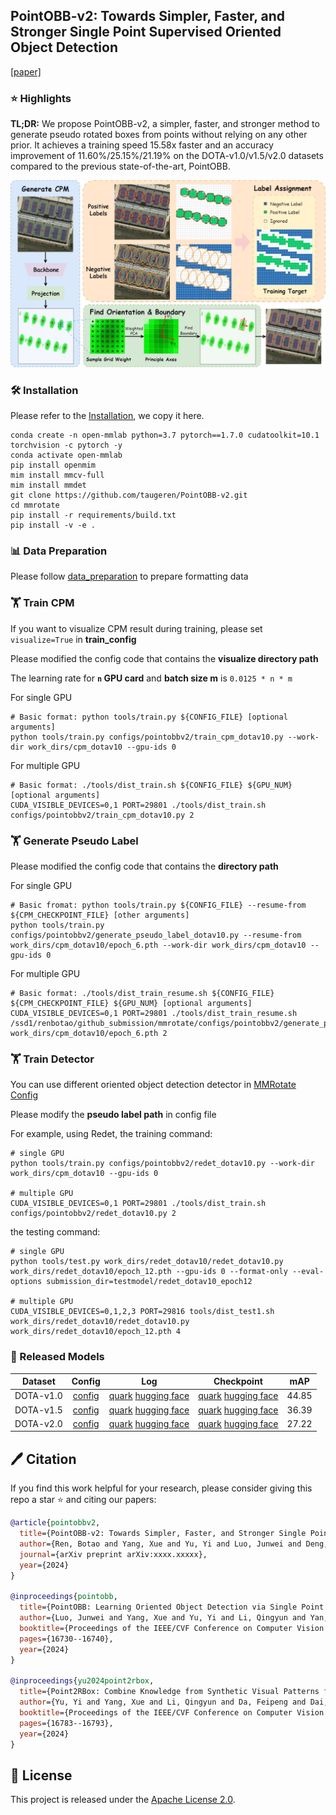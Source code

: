 ## **PointOBB-v2: Towards Simpler, Faster, and Stronger Single Point Supervised Oriented Object Detection**

[[paper]](https://arxiv.org/abs/xxxx.xxxxx)

### ⭐️ Highlights

**TL;DR:** We propose PointOBB-v2, a simpler, faster, and stronger method to generate pseudo rotated boxes from points without relying on any other prior. It achieves a training speed 15.58x faster and an accuracy improvement of 11.60%/25.15%/21.19% on the DOTA-v1.0/v1.5/v2.0 datasets compared to the previous state-of-the-art, PointOBB.

![pipeline](pointobbv2.jpg)

### 🛠️ Installation

Please refer to the [Installation](https://github.com/open-mmlab/mmrotate/blob/main/README.md), we copy it here.

```
conda create -n open-mmlab python=3.7 pytorch==1.7.0 cudatoolkit=10.1 torchvision -c pytorch -y
conda activate open-mmlab
pip install openmim
mim install mmcv-full
mim install mmdet
git clone https://github.com/taugeren/PointOBB-v2.git
cd mmrotate
pip install -r requirements/build.txt
pip install -v -e .
```

### 📊 Data Preparation

Please follow [data_preparation](https://github.com/taugeren/PointOBB-v2/tree/main/tools/data) to prepare formatting data

### 🏋️ Train CPM

If you want to visualize CPM result during training, please set `visualize=True` in **train_config**

Please modified the config code that contains the **visualize directory path**

The learning rate for **`n` GPU card** and **batch size m** is `0.0125 * n * m`

For single GPU

```
# Basic format: python tools/train.py ${CONFIG_FILE} [optional arguments]
python tools/train.py configs/pointobbv2/train_cpm_dotav10.py --work-dir work_dirs/cpm_dotav10 --gpu-ids 0
```

For multiple GPU

```
# Basic format: ./tools/dist_train.sh ${CONFIG_FILE} ${GPU_NUM} [optional arguments]
CUDA_VISIBLE_DEVICES=0,1 PORT=29801 ./tools/dist_train.sh configs/pointobbv2/train_cpm_dotav10.py 2
```

### 🏋️ Generate Pseudo Label

Please modified the config code that contains the **directory path**

For single GPU

```
# Basic fromat: python tools/train.py ${CONFIG_FILE} --resume-from ${CPM_CHECKPOINT_FILE} [other arguments]
python tools/train.py configs/pointobbv2/generate_pseudo_label_dotav10.py --resume-from work_dirs/cpm_dotav10/epoch_6.pth --work-dir work_dirs/cpm_dotav10 --gpu-ids 0
```

For multiple GPU

```
# Basic format: ./tools/dist_train_resume.sh ${CONFIG_FILE} ${CPM_CHECKPOINT_FILE} ${GPU_NUM} [optional arguments]
CUDA_VISIBLE_DEVICES=0,1 PORT=29801 ./tools/dist_train_resume.sh /ssd1/renbotao/github_submission/mmrotate/configs/pointobbv2/generate_pseudo_label_dotav10.py work_dirs/cpm_dotav10/epoch_6.pth 2
```

### 🏋️ Train Detector

You can use different oriented object detection detector in [MMRotate Config](https://github.com/open-mmlab/mmrotate/tree/main/configs)

Please modify the **pseudo label path** in config file

For example, using Redet, the training command:

```
# single GPU
python tools/train.py configs/pointobbv2/redet_dotav10.py --work-dir work_dirs/cpm_dotav10 --gpu-ids 0

# multiple GPU
CUDA_VISIBLE_DEVICES=0,1 PORT=29801 ./tools/dist_train.sh configs/pointobbv2/redet_dotav10.py 2
```

the testing command:

```
# single GPU
python tools/test.py work_dirs/redet_dotav10/redet_dotav10.py work_dirs/redet_dotav10/epoch_12.pth --gpu-ids 0 --format-only --eval-options submission_dir=testmodel/redet_dotav10_epoch12

# multiple GPU
CUDA_VISIBLE_DEVICES=0,1,2,3 PORT=29816 tools/dist_test1.sh work_dirs/redet_dotav10/redet_dotav10.py work_dirs/redet_dotav10/epoch_12.pth 4
```

### 🚀 Released Models

|  Dataset  |                            Config                            |                             Log                              |                          Checkpoint                          |  mAP  |
| :-------: | :----------------------------------------------------------: | :----------------------------------------------------------: | :----------------------------------------------------------: | :---: |
| DOTA-v1.0 | [config](https://github.com/taugeren/PointOBB-v2/tree/main/configs/pointobbv2) | [quark](https://pan.quark.cn/s/72c9fb568db8)    [hugging face](https://huggingface.co/Tauger/PointOBB-v2/blob/main/log_dotav10.zip) | [quark](https://pan.quark.cn/s/72c9fb568db8)    [hugging face](https://huggingface.co/Tauger/PointOBB-v2/blob/main/checkpoint_dotav10.zip) | 44.85 |
| DOTA-v1.5 | [config](https://github.com/taugeren/PointOBB-v2/tree/main/configs/pointobbv2) | [quark](https://pan.quark.cn/s/85de4e0b1878)    [hugging face](https://huggingface.co/Tauger/PointOBB-v2/blob/main/log_dotav15.zip) | [quark](https://pan.quark.cn/s/85de4e0b1878)   [hugging face](https://huggingface.co/Tauger/PointOBB-v2/blob/main/checkpoint_dotav15.zip) | 36.39 |
| DOTA-v2.0 | [config](https://github.com/taugeren/PointOBB-v2/tree/main/configs/pointobbv2) | [quark](https://pan.quark.cn/s/aa555f111d43)    [hugging face](https://huggingface.co/Tauger/PointOBB-v2/blob/main/log_dotav20.zip) | [quark](https://pan.quark.cn/s/aa555f111d43)    [hugging face](https://huggingface.co/Tauger/PointOBB-v2/blob/main/checkpoint_dotav20.zip) | 27.22 |

## 🖊️ Citation

If you find this work helpful for your research, please consider giving this repo a star ⭐ and citing our papers:

```bibtex
@article{pointobbv2,
  title={PointOBB-v2: Towards Simpler, Faster, and Stronger Single Point Supervised Oriented Object Detection},
  author={Ren, Botao and Yang, Xue and Yu, Yi and Luo, Junwei and Deng, Zhidong},
  journal={arXiv preprint arXiv:xxxx.xxxxx},
  year={2024}
}

@inproceedings{pointobb,
  title={PointOBB: Learning Oriented Object Detection via Single Point Supervision},
  author={Luo, Junwei and Yang, Xue and Yu, Yi and Li, Qingyun and Yan, Junchi and Li, Yansheng},
  booktitle={Proceedings of the IEEE/CVF Conference on Computer Vision and Pattern Recognition},
  pages={16730--16740},
  year={2024}
}

@inproceedings{yu2024point2rbox,
  title={Point2RBox: Combine Knowledge from Synthetic Visual Patterns for End-to-end Oriented Object Detection with Single Point Supervision},
  author={Yu, Yi and Yang, Xue and Li, Qingyun and Da, Feipeng and Dai, Jifeng and Qiao, Yu and Yan, Junchi},
  booktitle={Proceedings of the IEEE/CVF Conference on Computer Vision and Pattern Recognition},
  pages={16783--16793},
  year={2024}
}
```

## 📃 License

This project is released under the [Apache License 2.0](LICENSE). 
